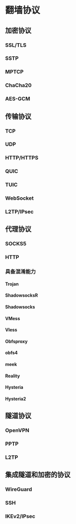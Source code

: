# 翻墙协议

  

## 加密协议

### SSL/TLS

### SSTP

### MPTCP

### ChaCha20

### AES-GCM

  

## 传输协议

### TCP

### UDP

### HTTP/HTTPS

### QUIC

### TUIC

### WebSocket

### L2TP/IPsec

  

## 代理协议

### SOCKS5

### HTTP

### 具备混淆能力

#### Trojan

#### ShadowsocksR

#### Shadowsocks

#### VMess

#### Vless

#### Obfsproxy

#### obfs4

#### meek

#### Reality

#### Hysteria

#### Hysteria2

  

## 隧道协议

### OpenVPN

### PPTP

### L2TP

  

## 集成隧道和加密的协议

### WireGuard

### SSH

### IKEv2/IPsec
